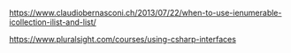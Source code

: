 https://www.claudiobernasconi.ch/2013/07/22/when-to-use-ienumerable-icollection-ilist-and-list/

https://www.pluralsight.com/courses/using-csharp-interfaces